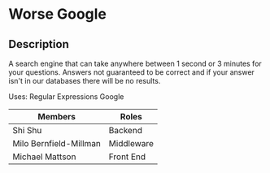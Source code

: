 # Worse Google

Description
-----------
A search engine that can take anywhere between 1 second or 3 minutes for your questions. Answers not guaranteed to be correct and if your answer isn't in our databases there will be no results. 

Uses:
Regular Expressions
Google

|Members|Roles|
|-------|-----|
|Shi Shu|Backend|
|Milo Bernfield-Millman|Middleware|
|Michael Mattson|Front End|

